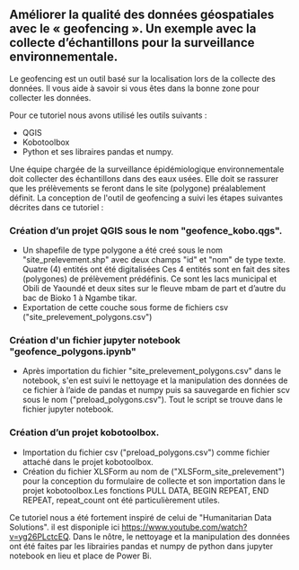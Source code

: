 ## Améliorer la qualité des données géospatiales avec le « geofencing ». Un exemple avec la collecte d’échantillons pour la surveillance environnementale.

Le geofencing est un outil basé sur la localisation lors de la collecte des données. Il vous aide à savoir si vous êtes dans la bonne zone pour collecter les données. 

Pour ce tutoriel nous avons utilisé les outils suivants :
-	QGIS
-	Kobotoolbox
-	Python et ses libraires pandas et numpy.                                                                     

Une équipe chargée de la surveillance épidémiologique environnementale doit collecter des échantillons dans des eaux usées. Elle doit se rassurer que les prélèvements se feront dans le site (polygone) préalablement définit.  La conception de l'outil de geofencing a suivi les étapes suivantes décrites dans ce tutoriel :
###	Création d’un projet QGIS sous le nom "geofence_kobo.qgs".
-	Un shapefile de type polygone a été creé sous le nom "site_prelevement.shp" avec deux champs "id" et "nom" de type texte. Quatre (4) entités ont été digitalisées  Ces 4 entités sont en fait des sites (polygones) de prélèvement prédéfinis. Ce sont les lacs municipal et Obili de Yaoundé et deux sites sur le fleuve mbam de part et d’autre du bac de Bioko 1 à Ngambe tikar.
-	Exportation de cette couche sous forme de fichiers csv ("site_prelevement_polygons.csv")
###	Création d'un fichier jupyter notebook "geofence_polygons.ipynb"    
- Après importation du fichier "site_prelevement_polygons.csv" dans le notebook, s'en est suivi le nettoyage et la manipulation des données de ce fichier à l’aide de pandas et numpy puis sa sauvegarde en fichier scv sous le nom ("preload_polygons.csv"). Tout le script se trouve dans le fichier jupyter notebook.     
###	Création d’un projet kobotoolbox.
-	Importation du fichier csv ("preload_polygons.csv") comme fichier attaché dans le projet kobotoolbox.
-	Création du fichier XLSForm au nom de ("XLSForm_site_prelevement") pour la conception du formulaire de collecte et son importation dans le projet kobotoolbox.Les fonctions PULL DATA, BEGIN REPEAT, END REPEAT, repeat_count ont été particulièrement utiles.                                  

Ce tutoriel nous a été fortement inspiré de celui de "Humanitarian Data Solutions". il est disponiple ici https://www.youtube.com/watch?v=yg26PLctcEQ. Dans le nôtre, le nettoyage et la manipulation des données ont été faites par les librairies pandas et numpy de python dans jupyter notebook en lieu et place de Power Bi.             

